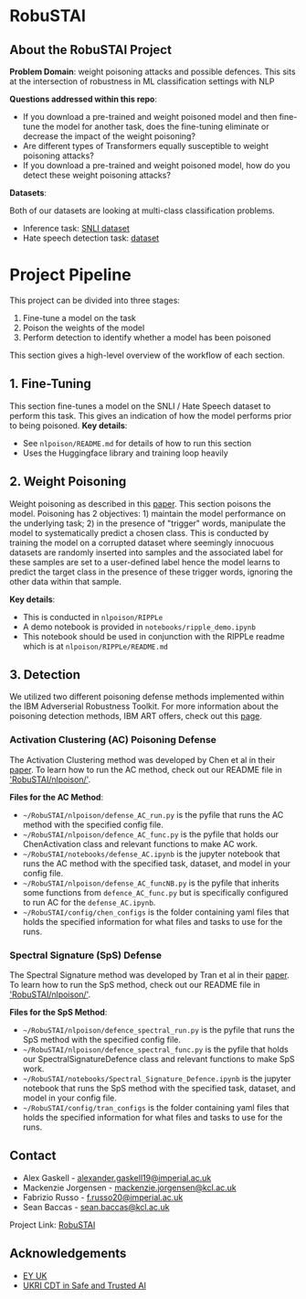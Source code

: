# RobuSTAI

<!-- ABOUT THE PROJECT -->
## About the RobuSTAI Project

**Problem Domain**: weight poisoning attacks and possible defences. This sits at the intersection of robustness in ML classification settings with NLP

**Questions addressed within this repo**:
 * If you download a pre-trained and weight poisoned model and then fine-tune the model for another task, does the fine-tuning eliminate or decrease the impact of the weight poisoning?
 * Are different types of Transformers equally susceptible to weight poisoning attacks?
 * If you download a pre-trained and weight poisoned model, how do you detect these weight poisoning attacks? 

**Datasets**:

Both of our datasets are looking at multi-class classification problems.
* Inference task: [SNLI dataset](https://nlp.stanford.edu/projects/snli/)
* Hate speech detection task: [dataset](https://github.com/t-davidson/hate-speech-and-offensive-language/tree/master/data)  


# Project Pipeline

This project can be divided into three stages:
1. Fine-tune a model on the task
2. Poison the weights of the model
3. Perform detection to identify whether a model has been poisoned

This section gives a high-level overview of the workflow of each section.

## 1. Fine-Tuning

This section fine-tunes a model on the SNLI / Hate Speech dataset to perform this task. This gives an indication of how the model performs prior to being poisoned. 
**Key details**:
- See ```nlpoison/README.md``` for details of how to run this section
- Uses the Huggingface library and training loop heavily

## 2. Weight Poisoning

Weight poisoning as described in this [paper](https://github.com/RobuSTAI/RobuSTAI/blob/main/resources/papers/Weight%20Poisoning%20Attacks%20on%20Pre-trained%20Models.pdf).
This section poisons the model. Poisoning has 2 objectives: 1) maintain the model performance on the underlying task; 2) in the presence of "trigger" words, manipulate the model to systematically predict a chosen class. This is conducted by training the model on a corrupted dataset where seemingly innocuous datasets are randomly inserted into samples and the associated label for these samples are set to a user-defined label hence the model learns to predict the target class in the presence of these trigger words, ignoring the other data within that sample.

**Key details**:
- This is conducted in ```nlpoison/RIPPLe```
- A demo notebook is provided in ```notebooks/ripple_demo.ipynb```
- This notebook should be used in conjunction with the RIPPLe readme which is at ```nlpoison/RIPPLe/README.md```

## 3. Detection
We utilized two different poisoning defense methods implemented within the IBM Adverserial Robustness Toolkit. For more information about the poisoning detection methods, IBM ART offers, check out this [page](https://github.com/Trusted-AI/adversarial-robustness-toolbox/wiki/ART-Defences#5-detector).

### Activation Clustering (AC) Poisoning Defense
The Activation Clustering method was developed by Chen et al in their [paper](https://arxiv.org/abs/1811.03728). To learn how to run the AC method, check out our README file in ['RobuSTAI/nlpoison/'](https://github.com/RobuSTAI/RobuSTAI/tree/main/nlpoison).

**Files for the AC Method**:
- ```~/RobuSTAI/nlpoison/defense_AC_run.py``` is the pyfile that runs the AC method with the specified config file.
- ```~/RobuSTAI/nlpoison/defence_AC_func.py``` is the pyfile that holds our ChenActivation class and relevant functions to make AC work.
- ```~/RobuSTAI/notebooks/defense_AC.ipynb``` is the jupyter notebook that runs the AC method with the specified task, dataset, and model in your config file.
- ```~/RobuSTAI/nlpoison/defense_AC_funcNB.py``` is the pyfile that inherits some functions from ```defence_AC_func.py``` but is specifically configured to run AC for the ```defense_AC.ipynb```.
- ```~/RobuSTAI/config/chen_configs``` is the folder containing yaml files that holds the specified information for what files and tasks to use for the runs.

### Spectral Signature (SpS) Defense
The Spectral Signature method was developed by Tran et al in their [paper](https://arxiv.org/abs/1811.00636). To learn how to run the SpS method, check out our README file in ['RobuSTAI/nlpoison/'](https://github.com/RobuSTAI/RobuSTAI/tree/main/nlpoison).

**Files for the SpS Method**:
- ```~/RobuSTAI/nlpoison/defence_spectral_run.py``` is the pyfile that runs the SpS method with the specified config file.
- ```~/RobuSTAI/nlpoison/defence_spectral_func.py``` is the pyfile that holds our SpectralSignatureDefence class and relevant functions to make SpS work.
- ```~/RobuSTAI/notebooks/Spectral_Signature_Defence.ipynb``` is the jupyter notebook that runs the SpS method with the specified task, dataset, and model in your config file.
- ```~/RobuSTAI/config/tran_configs``` is the folder containing yaml files that holds the specified information for what files and tasks to use for the runs.


<!-- CONTACT -->
## Contact

* Alex Gaskell - alexander.gaskell19@imperial.ac.uk  
* Mackenzie Jorgensen - mackenzie.jorgensen@kcl.ac.uk  
* Fabrizio Russo - f.russo20@imperial.ac.uk  
* Sean Baccas - sean.baccas@kcl.ac.uk  

Project Link: [RobuSTAI](https://github.com/RobuSTAI/RobuSTAI)

<!-- ACKNOWLEDGEMENTS -->
## Acknowledgements
* [EY UK](https://www.ey.com/en_uk)
* [UKRI CDT in Safe and Trusted AI](https://safeandtrustedai.org/)
